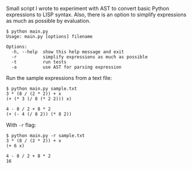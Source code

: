 Small script I wrote to experiment with AST to convert basic Python expressions
to LISP syntax. Also, there is an option to simplify expressions as much as possible by evaluation.

    $ python main.py
    Usage: main.py [options] filename

    Options:
      -h, --help  show this help message and exit
      -r          simplify expressions as much as possible
      -t          run tests
      -a          use AST for parsing expression
      
Run the sample expressions from a text file:

    $ python main.py sample.txt
    3 * (8 / (2 * 2)) + x
    (+ (* 3 (/ 8 (* 2 2))) x)

    4 - 8 / 2 + 8 * 2
    (+ (- 4 (/ 8 2)) (* 8 2))
    
With `-r` flag:
    
    $ python main.py -r sample.txt
    3 * (8 / (2 * 2)) + x
    (+ 6 x)

    4 - 8 / 2 + 8 * 2
    16
    
